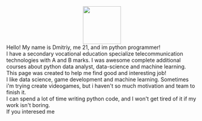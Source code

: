 <div id="header" align="center">
  <img src="https://media.giphy.com/media/M9gbBd9nbDrOTu1Mqx/giphy.gif" width="100"/>
</div>
Hello! My name is Dmitriy, me 21, and im python programmer!<br>
I have a secondary vocational education specialize telecommunication technologies with A and B marks. I was awesome complete additional courses about python data analyst, data-science and machine learning.<br>
This page was created to help me find good and interesting job!<br>
I like data science, game development and machine learning. Sometimes i'm trying create videogames, but i haven't so much motivation and team to finish it.<br>
I can spend a lot of time writing python code, and I won't get tired of it if my work isn't boring.<br>
If you interesed me


